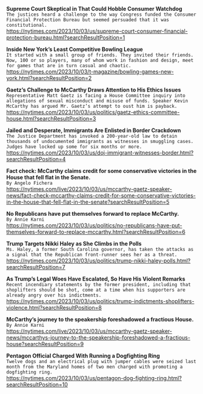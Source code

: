 **Supreme Court Skeptical in That Could Hobble Consumer Watchdog**\
`The justices heard a challenge to the way Congress funded the Consumer Financial Protection Bureau but seemed persuaded that it was constitutional.`\
https://nytimes.com/2023/10/03/us/supreme-court-consumer-financial-protection-bureau.html?searchResultPosition=1

**Inside New York’s Least Competitive Bowling League**\
`It started with a small group of friends. They invited their friends. Now, 100 or so players, many of whom work in fashion and design, meet for games that are in turn casual and chaotic.`\
https://nytimes.com/2023/10/03/t-magazine/bowling-games-new-york.html?searchResultPosition=2

**Gaetz’s Challenge to McCarthy Draws Attention to His Ethics Issues**\
`Representative Matt Gaetz is facing a House Committee inquiry into allegations of sexual misconduct and misuse of funds. Speaker Kevin McCarthy has argued Mr. Gaetz’s attempt to oust him is payback.`\
https://nytimes.com/2023/10/03/us/politics/gaetz-ethics-committee-house.html?searchResultPosition=3

**Jailed and Desperate, Immigrants Are Enlisted in Border Crackdown**\
`The Justice Department has invoked a 200-year-old law to detain thousands of undocumented immigrants as witnesses in smuggling cases. Judges have locked up some for six months or more.`\
https://nytimes.com/2023/10/03/us/doj-immigrant-witnesses-border.html?searchResultPosition=4

**Fact check: McCarthy claims credit for some conservative victories in the House that fell flat in the Senate.**\
`By Angelo Fichera`\
https://nytimes.com/live/2023/10/03/us/mccarthy-gaetz-speaker-news/fact-check-mccarthy-claims-credit-for-some-conservative-victories-in-the-house-that-fell-flat-in-the-senate?searchResultPosition=5

**No Republicans have put themselves forward to replace McCarthy.**\
`By Annie Karni`\
https://nytimes.com/2023/10/03/us/politics/no-republicans-have-put-themselves-forward-to-replace-mccarthy.html?searchResultPosition=6

**Trump Targets Nikki Haley as She Climbs in the Polls**\
`Ms. Haley, a former South Carolina governor, has taken the attacks as a signal that the Republican front-runner sees her as a threat.`\
https://nytimes.com/2023/10/03/us/politics/trump-nikki-haley-polls.html?searchResultPosition=7

**As Trump’s Legal Woes Have Escalated, So Have His Violent Remarks**\
`Recent incendiary statements by the former president, including that shoplifters should be shot, come at a time when his supporters are already angry over his indictments.`\
https://nytimes.com/2023/10/03/us/politics/trump-indictments-shoplifters-violence.html?searchResultPosition=8

**McCarthy’s journey to the speakership foreshadowed a fractious House.**\
`By Annie Karni`\
https://nytimes.com/live/2023/10/03/us/mccarthy-gaetz-speaker-news/mccarthys-journey-to-the-speakership-foreshadowed-a-fractious-house?searchResultPosition=9

**Pentagon Official Charged With Running a Dogfighting Ring**\
`Twelve dogs and an electrical plug with jumper cables were seized last month from the Maryland homes of two men charged with promoting a dogfighting ring.`\
https://nytimes.com/2023/10/03/us/pentagon-dog-fighting-ring.html?searchResultPosition=10


